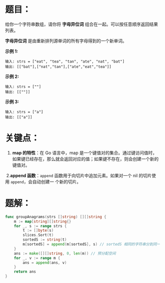 # 题目：

给你一个字符串数组，请你将 **字母异位词** 组合在一起。可以按任意顺序返回结果列表。

**字母异位词** 是由重新排列源单词的所有字母得到的一个新单词。

 

**示例 1:**

```
输入: strs = ["eat", "tea", "tan", "ate", "nat", "bat"]
输出: [["bat"],["nat","tan"],["ate","eat","tea"]]
```

**示例 2:**

```
输入: strs = [""]
输出: [[""]]
```

**示例 3:**

```
输入: strs = ["a"]
输出: [["a"]]
```

 

# 关键点：

1. **map 的特性**：在 Go 语言中，map 是一个键值对的集合。通过键访问值时，如果键已经存在，那么就会返回对应的值；如果键不存在，则会创建一个新的键值对。

​	2.**append 函数**：`append` 函数用于向切片中追加元素。如果对一个 nil 的切片使用 `append`，会自动创建一		个新的切片。

# 题解：

```go
func groupAnagrams(strs []string) [][]string {
    m := map[string][]string{}
    for _, s := range strs {
        t := []byte(s)
        slices.Sort(t)
        sortedS := string(t)
        m[sortedS] = append(m[sortedS], s) // sortedS 相同的字符串分到同一组
    }
    ans := make([][]string, 0, len(m)) // 预分配空间
    for _, v := range m {
        ans = append(ans, v)
    }
    return ans
}
```

